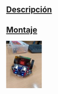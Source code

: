 ## [Descripción](https://wiki.dfrobot.com/DFROBOT_EDUCATION)
## [Montaje](https://www.youtube.com/watch?v=_sAHwsOEKsg)

![Robotico](/fotos/robotico.jpg)
